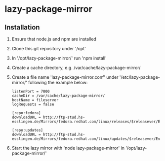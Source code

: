 # lazy-package-mirror

## Installation

1. Ensure that node.js and npm are installed

2. Clone this git repository under '/opt'

3. In '/opt/lazy-package-mirror/' run 'npm install'

4. Create a cache directory, e.g. /var/cache/lazy-package-mirror/

5. Create a file name 'lazy-package-mirror.conf' under '/etc/lazy-package-mirror/' following the example below:

   ```
   listenPort = 7000
   cacheDir = /var/cache/lazy-package-mirror/
   hostName = fileserver
   logRequests = false

   [repo:fedora]
   downloadURL = http://ftp-stud.hs-esslingen.de/Mirrors/fedora.redhat.com/linux/releases/$releasever/Everything/$basearch/os/

   [repo:updates]
   downloadURL = http://ftp-stud.hs-esslingen.de/Mirrors/fedora.redhat.com/linux/updates/$releasever/Everything/$basearch/
   ```
6. Start the lazy mirror with 'node lazy-package-mirror' in '/opt/lazy-package-mirror/'
